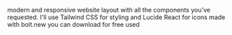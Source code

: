  modern and responsive website layout with all the components you've requested. I'll use Tailwind CSS for styling and Lucide React for icons
 made with bolt.new you can download for free used
